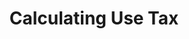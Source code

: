 ---
layout: page
title: Calculating Use Tax
product: avaTax
doctype: dev_guide
nav: apis
disqus: 1
---